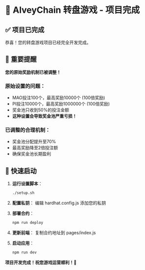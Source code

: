 # 🎰 AlveyChain 转盘游戏 - 项目完成

## ✅ 项目已完成

恭喜！您的转盘游戏项目已经完全开发完成。

## 🚨 重要提醒

**您的原始奖励机制已被调整！**

### 原始设置的问题：
- MAO投注100个，最高奖励10000个 (100倍奖励)
- PI投注10000个，最高奖励1000000个 (100倍奖励)
- 奖金池只收到50%的投注金额
- **这种设置会导致奖金池严重亏损！**

### 已调整的合理机制：
- 奖金池分配提升至70%
- 最高奖励降至2倍投注额
- 确保奖金池长期盈利

## 🚀 快速启动

1. **运行设置脚本**：
   ```bash
   ./setup.sh
   ```

2. **配置私钥**：
   编辑 hardhat.config.js 添加您的私钥

3. **部署合约**：
   ```bash
   npm run deploy
   ```

4. **更新前端**：
   复制合约地址到 pages/index.js

5. **启动应用**：
   ```bash
   npm run dev
   ```

**项目开发完成！祝您游戏运营顺利！🎉**
